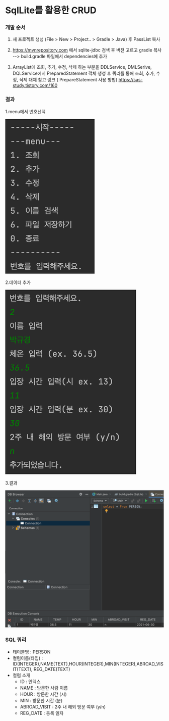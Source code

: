 # SqlLite를 활용한 CRUD

### 개발 순서
1. 새 프로젝트 생성 (File > New > Project.. > Gradle > Java) 후 PassList 복사
2. https://mvnrepository.com 에서 sqlite-jdbc 검색 후 버전 고르고 gradle 복사 --> build.gradle 파일에서 dependencies에 추가
  
   
3. ArrayList에 조회, 추가, 수정, 삭제 하는 부분을 DDLService, DMLSerive, DQLService에서 PreparedStatement 객체 생성 후 쿼리를 통해 조회, 추가, 수정, 삭제 대체
참고 링크 ( PrepareStatement 사용 방법)
    https://sas-study.tistory.com/160

### 결과
1.menu에서 번호선택 

![Alt text](./src/img/menu.png "menu image")

2.데이터 추가 

![Alt text](./src/img/insert.png "insert image")

3.결과 

![Alt text](./src/img/result_page.png "result image")

### SQL 쿼리

* 테이블명 : PERSON
* 컬럼이름(타입) : ID(INTEGER),NAME(TEXT),HOUR(INTEGER),MIN(INTEGER),ABROAD_VISIT(TEXT), REG_DATE(TEXT)
* 컬럼 소개
    * ID : 인덱스
    * NAME : 방문한 사람 이름
    * HOUR : 방문한 시간 (시)
    * MIN : 방문한 시간 (분)
    * ABROAD_VISIT : 2주 내 해외 방문 여부 (y/n)
    * REG_DATE : 등록 일자



